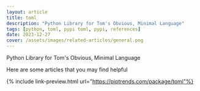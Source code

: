 ```yaml
---
layout: article
title: toml
description: "Python Library for Tom's Obvious, Minimal Language"
tags: [python, toml, pypi toml, pypi, references]
date: 2023-12-27
cover: /assets/images/related-articles/general.png
---
```


Python Library for Tom's Obvious, Minimal Language

Here are some articles that you may find helpful

{% include link-preview.html url="https://piptrends.com/package/toml"%}